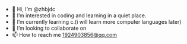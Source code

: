 - 👋 Hi, I’m @zhbjdc
- 👀 I’m interested in coding and learning in a quiet place.
- 🌱 I’m currently learning c.(i will learn more computer languages later)
- 💞️ I’m looking to collaborate on 
- 📫 How to reach me 1924903856@qq.com

<!---
zhbjdc/zhbjdc is a ✨ special ✨ repository because its `README.md` (this file) appears on your GitHub profile.
You can click the Preview link to take a look at your changes.
--->
